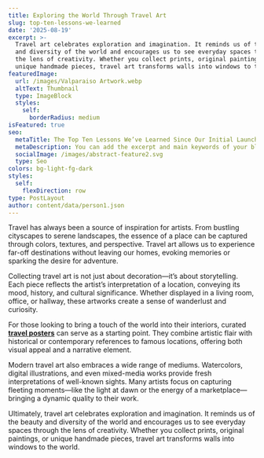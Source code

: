 ```yaml
---
title: Exploring the World Through Travel Art
slug: top-ten-lessons-we-learned
date: '2025-08-19'
excerpt: >-
  Travel art celebrates exploration and imagination. It reminds us of the beauty
  and diversity of the world and encourages us to see everyday spaces through
  the lens of creativity. Whether you collect prints, original paintings, or
  unique handmade pieces, travel art transforms walls into windows to the world.
featuredImage:
  url: /images/Valparaiso Artwork.webp
  altText: Thumbnail
  type: ImageBlock
  styles:
    self:
      borderRadius: medium
isFeatured: true
seo:
  metaTitle: The Top Ten Lessons We’ve Learned Since Our Initial Launch
  metaDescription: You can add the excerpt and main keywords of your blog post here.
  socialImage: /images/abstract-feature2.svg
  type: Seo
colors: bg-light-fg-dark
styles:
  self:
    flexDirection: row
type: PostLayout
author: content/data/person1.json
---
```

Travel has always been a source of inspiration for artists. From bustling cityscapes to serene landscapes, the essence of a place can be captured through colors, textures, and perspective. Travel art allows us to experience far-off destinations without leaving our homes, evoking memories or sparking the desire for adventure.

Collecting travel art is not just about decoration—it’s about storytelling. Each piece reflects the artist’s interpretation of a location, conveying its mood, history, and cultural significance. Whether displayed in a living room, office, or hallway, these artworks create a sense of wanderlust and curiosity.

For those looking to bring a touch of the world into their interiors, curated [**travel posters**](https://brightonposters.com/collections/travel-posters) can serve as a starting point. They combine artistic flair with historical or contemporary references to famous locations, offering both visual appeal and a narrative element.

Modern travel art also embraces a wide range of mediums. Watercolors, digital illustrations, and even mixed-media works provide fresh interpretations of well-known sights. Many artists focus on capturing fleeting moments—like the light at dawn or the energy of a marketplace—bringing a dynamic quality to their work.

Ultimately, travel art celebrates exploration and imagination. It reminds us of the beauty and diversity of the world and encourages us to see everyday spaces through the lens of creativity. Whether you collect prints, original paintings, or unique handmade pieces, travel art transforms walls into windows to the world.
